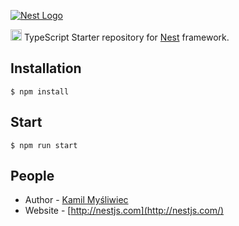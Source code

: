 [![Nest Logo](http://kamilmysliwiec.com/public/nest-logo.png)](http://kamilmysliwiec.com/)

<img src="https://github.com/remojansen/logo.ts/blob/master/ts.png?raw=true" width="18">  TypeScript Starter repository for [Nest](https://github.com/kamilmysliwiec/nest) framework.

## Installation

```
$ npm install
```

## Start

```
$ npm run start
```

## People

- Author - [Kamil Myśliwiec](http://kamilmysliwiec.com)
- Website - [http://nestjs.com](http://nestjs.com/)
